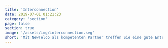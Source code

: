 ```yaml
---
title: 'Interconnection'
date: 2019-07-01 01:21:23
category: 'section'
page: false
section: true
image: '/assets/img/interconnection.svg'
short: 'Mit NewTelco als kompetenten Partner treffen Sie eine gute Entscheidung – unsere Kunden genießen eine garantiert schnelle und zuverlässige Verbindung mit allen global führenden Carriern, Content und Internet Service Providern.'
---
```

